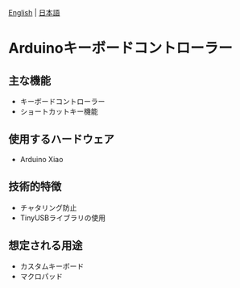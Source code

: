 [English](./README.md) | [日本語](./README.ja.md)

# Arduinoキーボードコントローラー

## 主な機能
- キーボードコントローラー
- ショートカットキー機能

## 使用するハードウェア
- Arduino Xiao

## 技術的特徴
- チャタリング防止
- TinyUSBライブラリの使用

## 想定される用途
- カスタムキーボード
- マクロパッド
